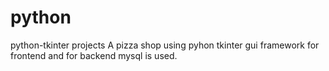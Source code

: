 # python
python-tkinter projects
A pizza shop using pyhon tkinter gui framework for frontend
and for backend mysql is used. 
